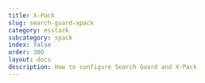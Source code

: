 ```yaml
---
title: X-Pack
slug: search-guard-xpack
category: esstack
subcategory: xpack 
index: false
order: 300
layout: docs
description: How to configure Search Guard and X-Pack
---
```

<!---
Copryight 2017 floragunn GmbH
-->